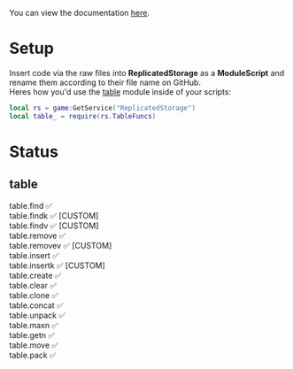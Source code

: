 You can view the documentation [here](https://sleepdeprived.gitbook.io/ecsr-custom_modules/).

# Setup
Insert code via the raw files into **ReplicatedStorage** as a **ModuleScript** and rename them according to their file name on GitHub.  
Heres how you'd use the [table](https://raw.githubusercontent.com/AlternateYT/ecsr-custom_modules/main/TableFuncs.lua) module inside of your scripts:
```lua
local rs = game:GetService("ReplicatedStorage")
local table_ = require(rs.TableFuncs)
```

# Status
## table
table.find ✅  
table.findk ✅ [CUSTOM]  
table.findv ✅ [CUSTOM]  
table.remove ✅  
table.removev ✅ [CUSTOM]  
table.insert ✅  
table.insertk ✅ [CUSTOM]  
table.create ✅  
table.clear ✅  
table.clone ✅  
table.concat ✅  
table.unpack ✅  
table.maxn ✅  
table.getn ✅  
table.move ✅  
table.pack ✅
